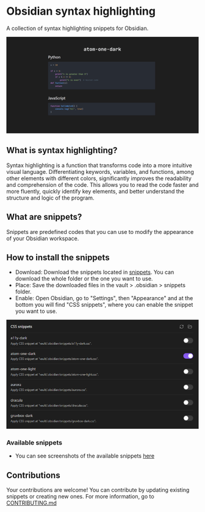 # Obsidian syntax highlighting

A collection of syntax highlighting snippets for Obsidian.

![Syntax Highlighting screenshot](src/obsidian-syntax-highlighting.gif)

## What is syntax highlighting?

Syntax highlighting is a function that transforms code into a more intuitive visual language. Differentiating keywords, variables, and functions, among other elements with different colors, significantly improves the readability and comprehension of the code. This allows you to read the code faster and more fluently, quickly identify key elements, and better understand the structure and logic of the program.

## What are snippets?

Snippets are predefined codes that you can use to modify the appearance of your Obsidian workspace.

## How to install the snippets

- Download: Download the snippets located in [snippets](/snippets). You can download the whole folder or the one you want to use.
- Place: Save the downloaded files in the vault > .obsidian > snippets folder.
- Enable: Open Obsidian, go to "Settings", then "Appearance" and at the bottom you will find "CSS snippets", where you can enable the snippet you want to use.

![Enable the snippet](src/snippets.png)

### Available snippets
- You can see screenshots of the available snippets [here](src/screenshots)

## Contributions

Your contributions are welcome! You can contribute by updating existing snippets or creating new ones. For more information, go to [CONTRIBUTING.md](CONTRIBUTING.md)
